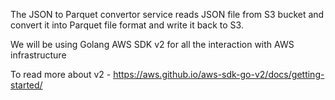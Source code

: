 The JSON to Parquet convertor service reads JSON file from S3 bucket and convert it into Parquet file format and write it back to S3.

We will be using Golang AWS SDK v2 for all the interaction with AWS infrastructure

To read more about v2 - https://aws.github.io/aws-sdk-go-v2/docs/getting-started/
